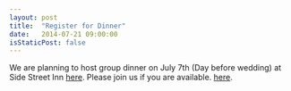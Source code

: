 ```yaml
---
layout: post
title:  "Register for Dinner"
date:   2014-07-21 09:00:00
isStaticPost: false
---
```

We are planning to host group dinner on July 7th (Day before wedding) at Side Street Inn [here](http://sidestreetinn.com/). Please join us if you are available. [here](https://goo.gl/dd4cTN).
